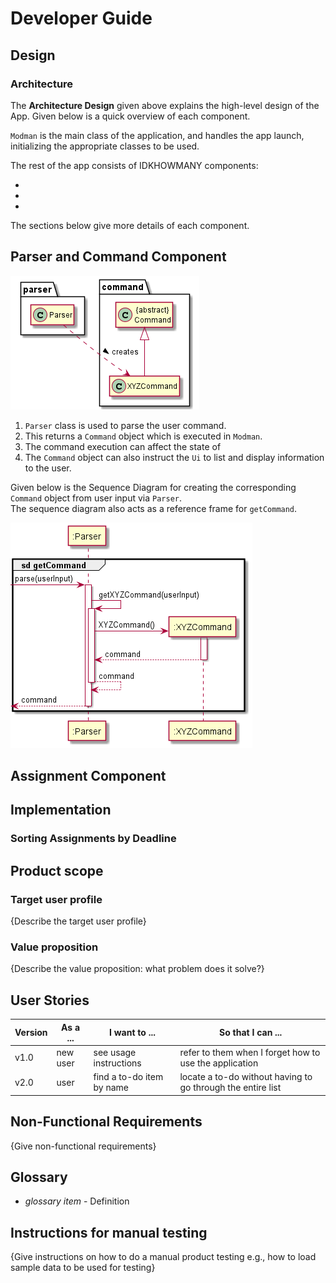 # Developer Guide

## Design 

### Architecture

The **Architecture Design** given above explains the high-level design of the App. 
Given below is a quick overview of each component. </br>

`Modman` is the main class of the application, and handles the app launch, 
initializing the appropriate classes to be used. </br>

The rest of the app consists of IDKHOWMANY components:

*
*
*

The sections below give more details of each component.

## Parser and Command Component

![ParserAndCommand](uml/ParserAndCommand.png)

1. `Parser` class is used to parse the user command.
2. This returns a `Command` object which is executed in `Modman`.
3. The command execution can affect the state of 
4. The `Command` object can also instruct the `Ui` to list and display information to the user.

Given below is the Sequence Diagram for creating the corresponding `Command` object from user input via `Parser`. </br>
The sequence diagram also acts as a reference frame for `getCommand`.

![getCommand](uml/getCommand.png)

## Assignment Component




## Implementation


### Sorting Assignments by Deadline




## Product scope
### Target user profile

{Describe the target user profile}

### Value proposition

{Describe the value proposition: what problem does it solve?}

## User Stories

|Version| As a ... | I want to ... | So that I can ...|
|--------|----------|---------------|------------------|
|v1.0|new user|see usage instructions|refer to them when I forget how to use the application|
|v2.0|user|find a to-do item by name|locate a to-do without having to go through the entire list|

## Non-Functional Requirements

{Give non-functional requirements}

## Glossary

* *glossary item* - Definition

## Instructions for manual testing

{Give instructions on how to do a manual product testing e.g., how to load sample data to be used for testing}
